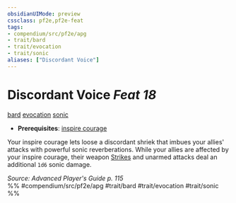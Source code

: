 ```yaml
---
obsidianUIMode: preview
cssclass: pf2e,pf2e-feat
tags:
- compendium/src/pf2e/apg
- trait/bard
- trait/evocation
- trait/sonic
aliases: ["Discordant Voice"]
---
```

# Discordant Voice  *Feat 18*  
[bard](../../Rules/traits/bard.md)  [evocation](../../Rules/traits/evocation.md)  [sonic](../../Rules/traits/sonic.md)  

- **Prerequisites**: [inspire courage](../spells/inspire-courage.md)

Your inspire courage lets loose a discordant shriek that imbues your allies' attacks with powerful sonic reverberations. While your allies are affected by your inspire courage, their weapon [Strikes](../../Rules/actions/strike.md) and unarmed attacks deal an additional `1d6` sonic damage.

*Source: Advanced Player's Guide p. 115*  
%% #compendium/src/pf2e/apg #trait/bard #trait/evocation #trait/sonic %%